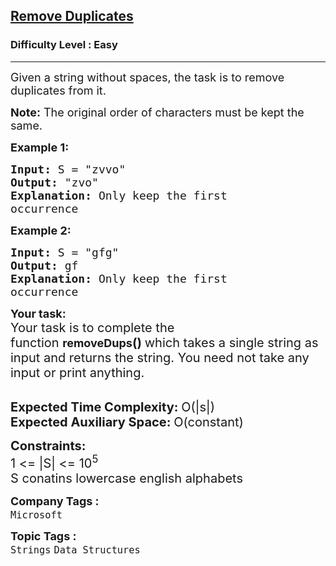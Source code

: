<h2><a href="https://www.geeksforgeeks.org/problems/remove-duplicates3034/1?page=1&category=Strings&difficulty=Easy&status=unsolved&sortBy=submissions">Remove Duplicates</a></h2><h3>Difficulty Level : Easy</h3><hr><div class="problems_problem_content__Xm_eO"><p><span style="font-size:18px">Given a string without spaces, the task is to remove duplicates from it. </span></p>

<p><span style="font-size:18px"><strong>Note:</strong> The original order of characters must be kept the same.&nbsp;</span></p>

<p><span style="font-size:18px"><strong>Example 1:</strong></span></p>

<pre><span style="font-size:18px"><strong>Input: </strong>S = "zvvo"
<strong>Output: </strong>"zvo"
<strong>Explanation: </strong>Only keep the first
occurrence</span></pre>

<p><span style="font-size:18px"><strong>Example 2:</strong></span></p>

<pre><span style="font-size:18px"><strong>Input: </strong>S = "gfg"
<strong>Output: </strong>gf
<strong>Explanation: </strong>Only keep the first
occurrence</span></pre>

<p><strong><span style="font-size:18px">Your task:</span></strong><br>
<span style="font-size:20px">Your task is to complete the function&nbsp;</span><strong><span style="font-size:18px">removeDups</span></strong><span style="font-size:20px"><strong>()&nbsp;</strong>which takes a single string as input and returns the string. You need not take any input or print anything.</span><br>
&nbsp;</p>

<p><span style="font-size:20px"><strong>Expected Time Complexity:&nbsp;</strong>O(|s|)<br>
<strong>Expected Auxiliary Space:&nbsp;</strong>O(constant)</span></p>

<p><span style="font-size:20px"><strong>Constraints:</strong><br>
1 &lt;= |S| &lt;= 10<sup>5</sup><br>
S conatins lowercase english alphabets</span></p>
</div><p><span style=font-size:18px><strong>Company Tags : </strong><br><code>Microsoft</code>&nbsp;<br><p><span style=font-size:18px><strong>Topic Tags : </strong><br><code>Strings</code>&nbsp;<code>Data Structures</code>&nbsp;